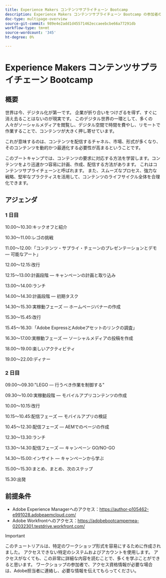 ```yaml
---
title: Experience Makers コンテンツサプライチェーン Bootcamp
description: Experience Makers コンテンツサプライチェーン Bootcamp の参加者の出発点
doc-type: multipage-overview
source-git-commit: 989e4e2add1d45571462eccaeebcbe66a77291db
workflow-type: tm+mt
source-wordcount: '345'
ht-degree: 0%

---
```


# Experience Makers コンテンツサプライチェーン Bootcamp

## 概要

世界は今、デジタル化が第一です。 企業が折り合いをつけざるを得ず、すぐに消え去ることはないのが現実です。 このデジタル世界の一環として、多くの人々がソーシャルメディアを閲覧し、デジタル空間で時間を費やし、リモートで作業することで、コンテンツが大きく押し寄せています。

これが意味するのは、コンテンツを配信するチャネル、市場、形式が多くなり、そのコンテンツを動的かつ最適化する必要性が高まるということです。

このブートキャンプでは、コンテンツの要求に対応する方法を学習します。コンテンツをより迅速かつ容易に計画、作成、配信する方法があります。 これはコンテンツサプライチェーンと呼ばれます。 また、スムーズなプロセス、強力な戦略、堅牢なプラクティスを活用して、コンテンツのライフサイクル全体を合理化できます。

## アジェンダ

### 1 日目

10.00～10.30:キックオフと紹介

10.30～11.00:レゴの挑戦

11.00～12.00:「コンテンツ・サプライ・チェーンのプレゼンテーションとデモ — 可能なアート」

12.00～12.15:改行

12.15～13.00:計画段階 — キャンペーンの計画と取り込み

13.00～14.00:ランチ

14.00～14.30:計画段階 — 初期タスク

14.30～15.30:実稼動フェーズ — ホームページバナーの作成

15.30～15.45:改行

15.45～16.30:「Adobe ExpressとAdobeアセットのリンクの調査」

16.30～17.00:実稼動フェーズ — ソーシャルメディアの投稿を作成

18.00～19.00:楽しいアクティビティ

19.00～22.00:ディナー


### 2 日目

09.00～09.30:&quot;LEGO — 行うべき作業を制御する&quot;

09.30～10.00:実稼動段階 — モバイルアプリコンテンツの作成

10.00～10.15:改行

10.15～10.45:配信フェーズ — モバイルアプリの検証

10.45～12.30:配信フェーズ — AEMでのページの作成

12.30～13.30:ランチ

13.30～14.30:配信フェーズ — キャンペーン GO/NO-GO

14.30～15.00:インサイト — キャンペーンから学ぶ

15.00～15.30:まとめ、まとめ、次のステップ

15.30:出発

## 前提条件

- Adobe Experience Managerへのアクセス：https://author-p105462-e991028.adobeaemcloud.com/
- Adobe Workfrontへのアクセス：https://adobebootcampemea-02032301.testdrive.workfront.com/


>[!IMPORTANT]
>
>このチュートリアルは、特定のワークショップ形式を容易にするために作成されました。 アクセスできない特定のシステムおよびアカウントを使用します。 アクセスがなくても、この非常に詳細な内容を読むことで、多くを学ぶことができると思います。 ワークショップの参加者で、アクセス資格情報が必要な場合は、Adobe担当者に連絡し、必要な情報を伝えてもらってください。
